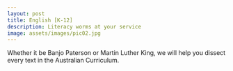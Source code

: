```yaml
---
layout: post
title: English [K-12]
description: Literacy worms at your service
image: assets/images/pic02.jpg
---
```


Whether it be Banjo Paterson or Martin Luther King, we will help you dissect every text in the Australian Curriculum.
